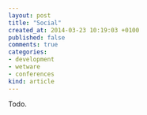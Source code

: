 ```yaml
---
layout: post
title: "Social"
created_at: 2014-03-23 10:19:03 +0100
published: false
comments: true
categories:
- development
- wetware
- conferences
kind: article
---
```


Todo.
